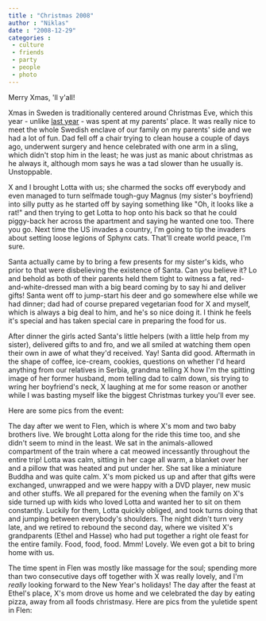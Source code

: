 ```yaml
---
title : "Christmas 2008"
author : "Niklas"
date : "2008-12-29"
categories : 
 - culture
 - friends
 - party
 - people
 - photo
---
```


Merry Xmas, 'll y'all!

Xmas in Sweden is traditionally centered around Christmas Eve, which this year - unlike [last year](https://niklasblog.com/?p=1388) - was spent at my parents' place. It was really nice to meet the whole Swedish enclave of our family on my parents' side and we had a lot of fun. Dad fell off a chair trying to clean house a couple of days ago, underwent surgery and hence celebrated with one arm in a sling, which didn't stop him in the least; he was just as manic about christmas as he always it, although mom says he was a tad slower than he usually is. Unstoppable.

X and I brought Lotta with us; she charmed the socks off everybody and even managed to turn selfmade tough-guy Magnus (my sister's boyfriend) into silly putty as he started off by saying something like "Oh, it looks like a rat!" and then trying to get Lotta to hop onto his back so that he could piggy-back her across the apartment and saying he wanted one too. There you go. Next time the US invades a country, I'm going to tip the invaders about setting loose legions of Sphynx cats. That'll create world peace, I'm sure.

Santa actually came by to bring a few presents for my sister's kids, who prior to that were disbelieving the existence of Santa. Can you believe it? Lo and behold as both of their parents held them tight to witness a fat, red-and-white-dressed man with a big beard coming by to say hi and deliver gifts! Santa went off to jump-start his deer and go somewhere else while we had dinner; dad had of course prepared vegetarian food for X and myself, which is always a big deal to him, and he's so nice doing it. I think he feels it's special and has taken special care in preparing the food for us.

After dinner the girls acted Santa's little helpers (with a little help from my sister), delivered gifts to and fro, and we all smiled at watching them open their own in awe of what they'd received. Yay! Santa did good. Aftermath in the shape of coffee, ice-cream, cookies, questions on whether I'd heard anything from our relatives in Serbia, grandma telling X how I'm the spitting image of her former husband, mom telling dad to calm down, sis trying to wring her boyfriend's neck, X laughing at me for some reason or another while I was basting myself like the biggest Christmas turkey you'll ever see.

Here are some pics from the event:

<script src="http://widgets.fotonauts.com/albums/6cb73694-d7cc-7d45-ae19-f5fa1732a0ce/widget/width/500/sp/false/st/slide" type="text/javascript"></script>

The day after we went to Flen, which is where X's mom and two baby brothers live. We brought Lotta along for the ride this time too, and she didn't seem to mind in the least. We sat in the animals-allowed compartment of the train where a cat meowed incessantly throughout the entire trip! Lotta was calm, sitting in her cage all warm, a blanket over her and a pillow that was heated and put under her. She sat like a miniature Buddha and was quite calm. X's mom picked us up and after that gifts were exchanged, unwrapped and we were happy with a DVD player, new music and other stuffs. We all prepared for the evening when the family on X's side turned up with kids who loved Lotta and wanted her to sit on them constantly. Luckily for them, Lotta quickly obliged, and took turns doing that and jumping between everybody's shoulders. The night didn't turn very late, and we retired to rebound the second day, where we visited X's grandparents (Ethel and Hasse) who had put together a right ole feast for the entire family. Food, food, food. Mmm! Lovely. We even got a bit to bring home with us.

The time spent in Flen was mostly like massage for the soul; spending more than two consecutive days off together with X was really lovely, and I'm _really_ looking forward to the New Year's holidays! The day after the feast at Ethel's place, X's mom drove us home and we celebrated the day by eating pizza, away from all foods christmasy. Here are pics from the yuletide spent in Flen:

<script src="http://widgets.fotonauts.com/albums/6c2baa59-c13f-4141-b636-4094a54c523d/widget/width/500/sp/false/st/slide" type="text/javascript"></script>
